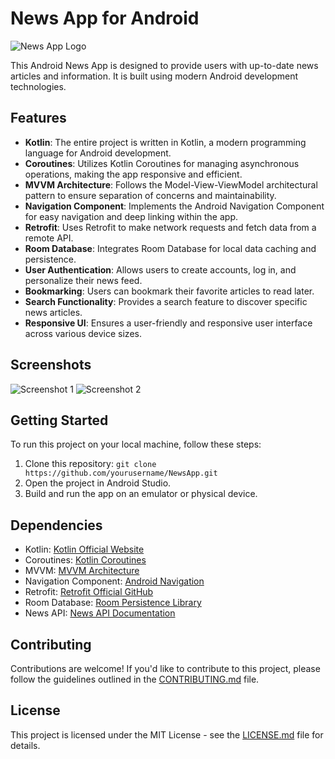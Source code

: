 # News App for Android

![News App Logo](app_logo.png)

This Android News App is designed to provide users with up-to-date news articles and information. It is built using modern Android development technologies.

## Features

- **Kotlin**: The entire project is written in Kotlin, a modern programming language for Android development.
- **Coroutines**: Utilizes Kotlin Coroutines for managing asynchronous operations, making the app responsive and efficient.
- **MVVM Architecture**: Follows the Model-View-ViewModel architectural pattern to ensure separation of concerns and maintainability.
- **Navigation Component**: Implements the Android Navigation Component for easy navigation and deep linking within the app.
- **Retrofit**: Uses Retrofit to make network requests and fetch data from a remote API.
- **Room Database**: Integrates Room Database for local data caching and persistence.
- **User Authentication**: Allows users to create accounts, log in, and personalize their news feed.
- **Bookmarking**: Users can bookmark their favorite articles to read later.
- **Search Functionality**: Provides a search feature to discover specific news articles.
- **Responsive UI**: Ensures a user-friendly and responsive user interface across various device sizes.

## Screenshots

![Screenshot 1](screenshots/screenshot1.png)
![Screenshot 2](screenshots/screenshot2.png)

## Getting Started

To run this project on your local machine, follow these steps:

1. Clone this repository: `git clone https://github.com/yourusername/NewsApp.git`
2. Open the project in Android Studio.
3. Build and run the app on an emulator or physical device.

## Dependencies

- Kotlin: [Kotlin Official Website](https://kotlinlang.org/)
- Coroutines: [Kotlin Coroutines](https://developer.android.com/kotlin/coroutines)
- MVVM: [MVVM Architecture](https://developer.android.com/jetpack/guide#recommended-app-arch)
- Navigation Component: [Android Navigation](https://developer.android.com/guide/navigation)
- Retrofit: [Retrofit Official GitHub](https://github.com/square/retrofit)
- Room Database: [Room Persistence Library](https://developer.android.com/topic/libraries/architecture/room)
- News API: [News API Documentation](https://newsapi.org/docs)

## Contributing

Contributions are welcome! If you'd like to contribute to this project, please follow the guidelines outlined in the [CONTRIBUTING.md](CONTRIBUTING.md) file.

## License

This project is licensed under the MIT License - see the [LICENSE.md](LICENSE.md) file for details.
